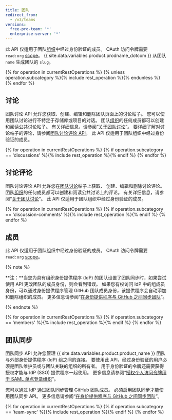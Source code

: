 ```yaml
---
title: 团队
redirect_from:
  - /v3/teams
versions:
  free-pro-team: '*'
  enterprise-server: '*'
---
```


此 API 仅适用于团队[组织](/v3/orgs)中经过身份验证的成员。 OAuth 访问令牌需要 `read:org` [scope](/apps/building-oauth-apps/understanding-scopes-for-oauth-apps/)。 {{ site.data.variables.product.prodname_dotcom }}  从团队 `name` 生成团队的 `slug`。

{% for operation in currentRestOperations %}
  {% unless operation.subcategory %}{% include rest_operation %}{% endunless %}
{% endfor %}

## 讨论

团队讨论 API 允许您获取、创建、编辑和删除团队页面上的讨论帖子。 您可以使用团队讨论进行不特定于存储库或项目的对话。 团队[组织](/v3/orgs)的任何成员都可以创建和阅读公共讨论帖子。 有关详细信息，请参阅“[关于团队讨论](https://help.github.com/articles/about-team-discussions/)”。 要详细了解对讨论帖子的评论，请参阅[团队讨论评论 API](/v3/teams/discussion_comments)。 此 API 仅适用于团队组织中经过身份验证的成员。

{% for operation in currentRestOperations %}
  {% if operation.subcategory == 'discussions' %}{% include rest_operation %}{% endif %}
{% endfor %}

## 讨论评论

团队讨论评论 API 允许您在[团队讨论](/v3/teams/discussions)帖子上获取、 创建、编辑和删除讨论评论。 团队[组织](/v3/orgs)的任何成员都可以创建和阅读公共讨论上的评论。 有关详细信息，请参阅“[关于团队讨论](https://help.github.com/articles/about-team-discussions/)”。 此 API 仅适用于团队组织中经过身份验证的成员。

{% for operation in currentRestOperations %}
  {% if operation.subcategory == 'discussion-comments' %}{% include rest_operation %}{% endif %}
{% endfor %}

## 成员

此 API 仅适用于团队组织中经过身份验证的成员。 OAuth 访问令牌需要 `read:org` [scope](/apps/building-oauth-apps/understanding-scopes-for-oauth-apps/)。

{% note %}

**注：**当您为具有组织身份提供程序 (IdP) 的团队设置了团队同步时，如果尝试使用 API 更改团队的成员身份，则会看到错误。 如果您有权访问 IdP 中的组成员身份，可以通过身份提供程序管理 GitHub 团队成员身份，该提供程序会自动添加和删除组织的成员。 更多信息请参阅“<a href="/github/setting-up-and-managing-organizations-and-teams/managing-team-synchronization-for-your-organization" class="dotcom-only">在身份提供程序与 GitHub 之间同步团队</a>”。

{% endnote %}

{% for operation in currentRestOperations %}
  {% if operation.subcategory == 'members' %}{% include rest_operation %}{% endif %}
{% endfor %}

## 团队同步

团队同步 API 允许您管理 {{ site.data.variables.product.product_name }} 团队与外部身份提供程序 (IdP) 组之间的连接。 要使用此 API，经过身份验证的用户必须是团队维护员或与团队关联的组织的所有者。 用于身份验证的令牌还需要获得授权才能与 IdP (SSO) 提供程序一起使用。 更多信息请参阅“<a href="/github/authenticating-to-github/authorizing-a-personal-access-token-for-use-with-saml-single-sign-on" class="dotcom-only">授权个人访问令牌用于 SAML 单点登录组织</a>”。

您可以通过 IdP 通过团队同步管理 GitHub 团队成员。 必须启用团队同步才能使用团队同步 API。 更多信息请参阅“<a href="/github/setting-up-and-managing-organizations-and-teams/managing-team-synchronization-for-your-organization" class="dotcom-only">在身份提供程序与 GitHub 之间同步团队</a>”。

{% for operation in currentRestOperations %}
  {% if operation.subcategory == 'team-sync' %}{% include rest_operation %}{% endif %}
{% endfor %}
